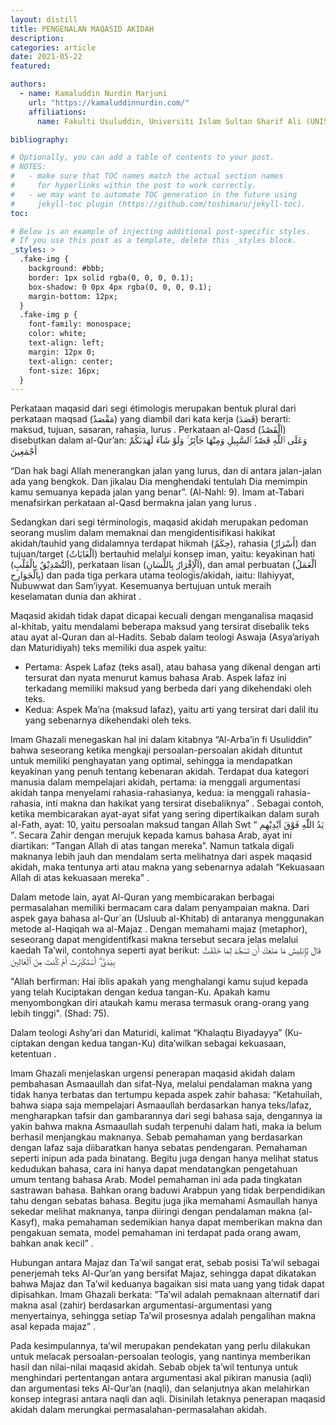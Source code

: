 ```yaml
---
layout: distill
title: PENGENALAN MAQASID AKIDAH
description:
categories: article
date: 2021-05-22
featured:

authors:
  - name: Kamaluddin Nurdin Marjuni
    url: "https://kamaluddinnurdin.com/"
    affiliations:
      name: Fakulti Usuluddin, Universiti Islam Sultan Sharif Ali (UNISSA)

bibliography:

# Optionally, you can add a table of contents to your post.
# NOTES:
#   - make sure that TOC names match the actual section names
#     for hyperlinks within the post to work correctly.
#   - we may want to automate TOC generation in the future using
#     jekyll-toc plugin (https://github.com/toshimaru/jekyll-toc).
toc:

# Below is an example of injecting additional post-specific styles.
# If you use this post as a template, delete this _styles block.
_styles: >
  .fake-img {
    background: #bbb;
    border: 1px solid rgba(0, 0, 0, 0.1);
    box-shadow: 0 0px 4px rgba(0, 0, 0, 0.1);
    margin-bottom: 12px;
  }
  .fake-img p {
    font-family: monospace;
    color: white;
    text-align: left;
    margin: 12px 0;
    text-align: center;
    font-size: 16px;
  }
---
```


Perkataan maqasid dari segi étimologis merupakan bentuk plural dari perkataan maqsad (مَقْصَدٌ) yang diambil dari kata kerja (قَصَدَ) berarti: maksud, tujuan, sasaran, rahasia, lurus . Perkataan al-Qasd (اَلْقَصْدُ) disebutkan dalam al-Qur’an:
وَعَلَى ٱللَّهِ قَصْدُ ٱلسَّبِيلِ وَمِنْهَا جَآئِرٌ ۚ وَلَوْ شَآءَ لَهَدَىٰكُمْ أَجْمَعِينَ

“Dan hak bagi Allah menerangkan jalan yang lurus, dan di antara jalan-jalan ada yang bengkok. Dan jikalau Dia menghendaki tentulah Dia memimpin kamu semuanya kepada jalan yang benar”. (Al-Nahl: 9). Imam at-Tabari menafsirkan perkataan al-Qasd bermakna jalan yang lurus .

Sedangkan dari segi términologis, maqasid akidah merupakan pedoman seorang muslim dalam memaknai dan mengidentisifikasi hakikat akidah/tauhid yang didalamnya terdapat hikmah (حِكَمٌ), rahasia (أَسْرَارٌ) dan tujuan/target (اَلْغَايَاتُ) bertauhid melalui konsep iman, yaitu: keyakinan hati (اَلتَّصْدِيْقُ بِالْقَلْبِ), perkataan lisan (اَلْإِقْرَارُ بِاللِّسَانِ), dan amal perbuatan (اَلْعَمَلُ بِالْجَوَارِحِ) dan pada tiga perkara utama teologis/akidah, iaitu: Ilahiyyat, Nubuwwat dan Sam’iyyat. Kesemuanya bertujuan untuk meraih keselamatan dunia dan akhirat .

Maqasid akidah tidak dapat dicapai kecuali dengan menganalisa maqasid al-khitab, yaitu mendalami beberapa maksud yang tersirat disebalik teks atau ayat al-Quran dan al-Hadits. Sebab dalam teologi Aswaja (Asya’ariyah dan Maturidiyah) teks memiliki dua aspek yaitu:

- Pertama: Aspek Lafaz (teks asal), atau bahasa yang dikenal dengan arti tersurat dan nyata menurut kamus bahasa Arab. Aspek lafaz ini terkadang memiliki maksud yang berbeda dari yang dikehendaki oleh teks.
- Kedua: Aspek Ma’na (maksud lafaz), yaitu arti yang tersirat dari dalil itu yang sebenarnya dikehendaki oleh teks.

Imam Ghazali menegaskan hal ini dalam kitabnya “Al-Arba’in fi Usuliddin” bahwa seseorang ketika mengkaji persoalan-persoalan akidah dituntut untuk memiliki penghayatan yang optimal, sehingga ia mendapatkan keyakinan yang penuh tentang kebenaran akidah. Terdapat dua kategori manusia dalam mempelajari akidah, pertama: ia menggali argumentasi akidah tanpa menyelami rahasia-rahasianya, kedua: ia menggali rahasia-rahasia, inti makna dan hakikat yang tersirat disebaliknya” . Sebagai contoh, ketika membicarakan ayat-ayat sifat yang sering dipertikaikan dalam surah al-Fath, ayat: 10, yaitu persoalan maksud tangan Allah Swt “ يَدُ اللّٰهِ فَوْقَ اَيْدِيْهِم ”. Secara Zahir dengan merujuk kepada kamus bahasa Arab, ayat ini diartikan: “Tangan Allah di atas tangan mereka”. Namun tatkala digali maknanya lebih jauh dan mendalam serta melihatnya dari aspek maqasid akidah, maka tentunya arti atau makna yang sebenarnya adalah “Kekuasaan Allah di atas kekuasaan mereka” .

Dalam metode lain, ayat Al-Quran yang membicarakan berbagai permasalahan memiliki bermacam cara dalam penyampaian makna. Dari aspek gaya bahasa al-Qur`an (Usluub al-Khitab) di antaranya menggunakan metode al-Haqiqah wa al-Majaz . Dengan memahami majaz (metaphor), seseorang dapat mengidentifkasi makna tersebut secara jelas melalui kaedah Ta’wil, contohnya seperti ayat berikut:
قَالَ يَٰٓإِبْلِيسُ مَا مَنَعَكَ أَن تَسْجُدَ لِمَا خَلَقْتُ بِيَدَىَّ ۖ أَسْتَكْبَرْتَ أَمْ كُنتَ مِنَ ٱلْعَالِينَ

"Allah berfirman: Hai iblis apakah yang menghalangi kamu sujud kepada yang telah Kuciptakan dengan kedua tangan-Ku. Apakah kamu menyombongkan diri ataukah kamu merasa termasuk orang-orang yang lebih tinggi". (Shad: 75).

Dalam teologi Ashy’ari dan Maturidi, kalimat “Khalaqtu Biyadayya” (Ku-ciptakan dengan kedua tangan-Ku) dita’wilkan sebagai kekuasaan, ketentuan .

Imam Ghazali menjelaskan urgensi penerapan maqasid akidah dalam pembahasan Asmaaullah dan sifat-Nya, melalui pendalaman makna yang tidak hanya terbatas dan tertumpu kepada aspek zahir bahasa: “Ketahuilah, bahwa siapa saja mempelajari Asmaaullah berdasarkan hanya teks/lafaz, mengharapkan tafsir dan gambarannya dari segi bahasa saja, dengannya ia yakin bahwa makna Asmaaullah sudah terpenuhi dalam hati, maka ia belum berhasil menjangkau maknanya. Sebab pemahaman yang berdasarkan dengan lafaz saja diibaratkan hanya sebatas pendengaran. Pemahaman seperti inipun ada pada binatang. Begitu juga dengan hanya melihat status kedudukan bahasa, cara ini hanya dapat mendatangkan pengetahuan umum tentang bahasa Arab. Model pemahaman ini ada pada tingkatan sastrawan bahasa. Bahkan orang baduwi Arabpun yang tidak berpendidikan tahu dengan sebatas bahasa. Begitu juga jika memahami Asmaullah hanya sekedar melihat maknanya, tanpa diiringi dengan pendalaman makna (al-Kasyf), maka pemahaman sedemikian hanya dapat memberikan makna dan pengakuan semata, model pemahaman ini terdapat pada orang awam, bahkan anak kecil” .

Hubungan antara Majaz dan Ta’wil sangat erat, sebab posisi Ta’wil sebagai penerjemah teks Al-Qur’an yang bersifat Majaz, sehingga dapat dikatakan bahwa Majaz dan Ta’wil keduanya bagaikan sisi mata uang yang tidak dapat dipisahkan. Imam Ghazali berkata: ”Ta’wil adalah pemaknaan alternatif dari makna asal (zahir) berdasarkan argumentasi-argumentasi yang menyertainya, sehingga setiap Ta’wil prosesnya adalah pengalihan makna asal kepada majaz” .

Pada kesimpulannya, ta’wil merupakan pendekatan yang perlu dilakukan untuk melacak persoalan-persoalan teologis, yang nantinya memberikan hasil dan nilai-nilai maqasid akidah. Sebab objek ta’wil tentunya untuk menghindari pertentangan antara argumentasi akal pikiran manusia (aqli) dan argumentasi teks Al-Qur’an (naqli), dan selanjutnya akan melahirkan konsep integrasi antara naqli dan aqli. Disinilah letaknya penerapan maqasid akidah dalam merungkai permasalahan-permasalahan akidah.
